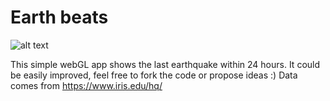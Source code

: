 # Earth beats

![alt text](https://raw.githubusercontent.com/nosy-b/earthbeats/master/earthBeats2.gif "EarthBeats")

This simple webGL app shows the last earthquake within 24 hours.
It could be easily improved, feel free to fork the code or propose ideas :)
Data comes from https://www.iris.edu/hq/
